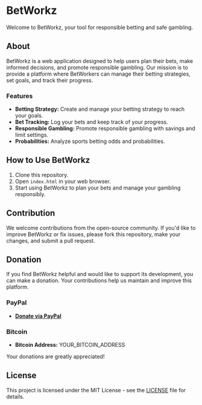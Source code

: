 # BetWorkz

Welcome to BetWorkz, your tool for responsible betting and safe gambling.

## About

BetWorkz is a web application designed to help users plan their bets, make informed decisions, and promote responsible gambling. Our mission is to provide a platform where BetWorkers can manage their betting strategies, set goals, and track their progress.

### Features

- **Betting Strategy:** Create and manage your betting strategy to reach your goals.
- **Bet Tracking:** Log your bets and keep track of your progress.
- **Responsible Gambling:** Promote responsible gambling with savings and limit settings.
- **Probabilities:** Analyze sports betting odds and probabilities.

## How to Use BetWorkz

1. Clone this repository.
2. Open `index.html` in your web browser.
3. Start using BetWorkz to plan your bets and manage your gambling responsibly.

## Contribution

We welcome contributions from the open-source community. If you'd like to improve BetWorkz or fix issues, please fork this repository, make your changes, and submit a pull request.

## Donation

If you find BetWorkz helpful and would like to support its development, you can make a donation. Your contributions help us maintain and improve this platform.

### PayPal

- **[Donate via PayPal](https://www.paypal.com/donate?hosted_button_id=YOUR_PAYPAL_BUTTON_ID)**

### Bitcoin

- **Bitcoin Address:** YOUR_BITCOIN_ADDRESS

Your donations are greatly appreciated!

## License

This project is licensed under the MIT License - see the [LICENSE](LICENSE) file for details.

